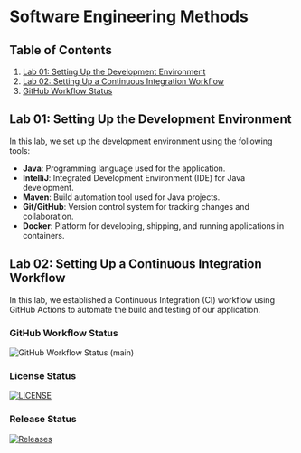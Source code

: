 # Software Engineering Methods

## Table of Contents
1. [Lab 01: Setting Up the Development Environment](#lab-01-setting-up-the-development-environment)
2. [Lab 02: Setting Up a Continuous Integration Workflow](#lab-02-setting-up-a-continuous-integration-workflow)
3. [GitHub Workflow Status](#github-workflow-status)

## Lab 01: Setting Up the Development Environment
In this lab, we set up the development environment using the following tools:
- **Java**: Programming language used for the application.
- **IntelliJ**: Integrated Development Environment (IDE) for Java development.
- **Maven**: Build automation tool used for Java projects.
- **Git/GitHub**: Version control system for tracking changes and collaboration.
- **Docker**: Platform for developing, shipping, and running applications in containers.

## Lab 02: Setting Up a Continuous Integration Workflow
In this lab, we established a Continuous Integration (CI) workflow using GitHub Actions to automate the build and testing of our application.

### GitHub Workflow Status
![GitHub Workflow Status (main)](https://img.shields.io/github/actions/workflow/status/Alanna-Mc/software-engineering-methods/main.yml?branch=main)

### License Status
[![LICENSE](https://img.shields.io/github/license/Alanna-Mc/software-engineering-methods.svg?style=flat-square)](https://github.com/Alanna-Mc/software-engineering-methods/blob/main/LICENSE)

### Release Status
[![Releases](https://img.shields.io/github/release/Alanna-Mc/software-engineering-methods/all.svg?style=flat-square)](https://github.com/Alanna-Mc/software-engineering-methods/releases)

